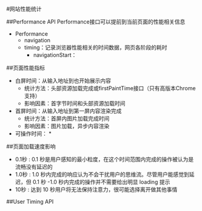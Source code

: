#网站性能统计

##Performance API
Performance接口可以提前到当前页面的性能相关信息
+ Performance
    * navigation
    * timing：记录浏览器性能相关的时间数据，网页各阶段的耗时
        - navigationStart：

##页面性能指标
+ 白屏时间：从输入地址到也开始展示内容
    * 统计方法：头部资源加载完成或firstPaintTime接口（只有高版本Chrome支持）
    * 影响因素：首字节时间和头部资源加载时间
+ 首屏时间：从输入地址到第一屏内容渲染完成
    * 统计方法：首屏内图片加载完成时间
    * 影响因素：图片加载，异步内容渲染
+ 可操作时间：
    * 

##页面加载速度影响
+ 0.1秒 : 0.1 秒是用户感知的最小粒度，在这个时间范围内完成的操作被认为是流畅没有延迟的
+ 1.0秒 : 1.0 秒内完成的响应认为不会干扰用户的思维流。尽管用户能感觉到延迟，但 0.1 秒 -1.0 秒内完成的操作并不需要给出明显 loading 提示
+ 10秒 : 达到 10 秒用户将无法保持注意力，很可能选择离开做其他事情


##User Timing API
